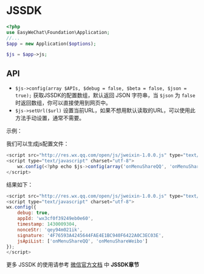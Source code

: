 # JSSDK

```php
<?php
use EasyWeChat\Foundation\Application;
//...
$app = new Application($options);

$js = $app->js;
```

## API

- `$js->config(array $APIs, $debug = false, $beta = false, $json = true);` 获取JSSDK的配置数组，默认返回 JSON 字符串，当 `$json` 为 `false` 时返回数组，你可以直接使用到网页中。
- `$js->setUrl($url)` 设置当前URL，如果不想用默认读取的URL，可以使用此方法手动设置，通常不需要。

示例：

我们可以生成js配置文件：

```js
<script src="http://res.wx.qq.com/open/js/jweixin-1.0.0.js" type="text/javascript" charset="utf-8"></script>
<script type="text/javascript" charset="utf-8">
    wx.config(<?php echo $js->config(array('onMenuShareQQ', 'onMenuShareWeibo'), true) ?>);
</script>
```
结果如下：

```js
<script src="http://res.wx.qq.com/open/js/jweixin-1.0.0.js" type="text/javascript" charset="utf-8"></script>
<script type="text/javascript" charset="utf-8">
wx.config({
    debug: true,
    appId: 'wx3cf0f39249eb0e60',
    timestamp: 1430009304,
    nonceStr: 'qey94m021ik',
    signature: '4F76593A4245644FAE4E1BC940F6422A0C3EC03E',
    jsApiList: ['onMenuShareQQ', 'onMenuShareWeibo']
});
</script>
```

更多 JSSDK 的使用请参考 [微信官方文档](http://mp.weixin.qq.com/wiki/) 中 **JSSDK章节**